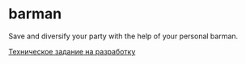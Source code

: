 # barman

Save and diversify your party with the help of your personal barman.

[Техническое задание на разработку](/docs/Specification-barman.md)
